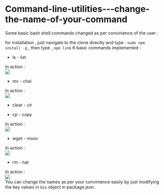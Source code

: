 # Command-line-utilities---change-the-name-of-your-command
Some basic bash shell commands changed as per convinience of the user :

for installation , just navigate to the clone directly and type :
``` sudo npm install -g ```  , then type ,  ``` npm link ```
6 basic commands implemented :
- ls - list

In action :<br> <img src = "https://github.com/nileshpatra/Command-line-utilities---change-the-name-of-your-command/blob/master/images/ls_command.png">
- mv - chal

In action : <br><img src = "https://github.com/nileshpatra/Command-line-utilities---change-the-name-of-your-command/blob/master/images/mv_command.png">
- clear - clr

- cp - copy

In action : <br><img src = "https://github.com/nileshpatra/Command-line-utilities---change-the-name-of-your-command/blob/master/images/copy_file.png">
- wget - moov

In action : <br><img src = "https://github.com/nileshpatra/Command-line-utilities---change-the-name-of-your-command/blob/master/images/wget_command.png">

- rm - hat

In action : <br><img src = "https://github.com/nileshpatra/Command-line-utilities---change-the-name-of-your-command/blob/master/images/remove_command.png"><br>
You can change the names as per your convinience easily by just modifying the key values in ```bin``` object in package.json .
